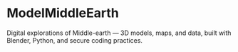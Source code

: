 # ModelMiddleEarth
Digital explorations of Middle-earth — 3D models, maps, and data, built with Blender, Python, and secure coding practices.
